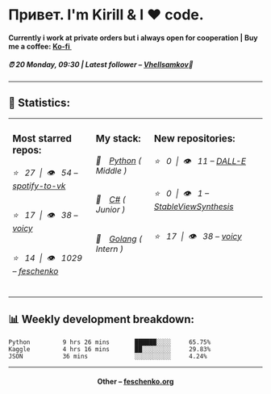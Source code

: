
<h1>Привет. I'm Kirill & I ❤️ code.</h1>
<h4>Currently i work at private orders but i always open for cooperation | Buy me a coffee: <a href="https://ko-fi.com/susboy">Ko-fi <img src="https://camo.githubusercontent.com/0671999cc88d1011a0de68cd040029b995edfaa9/68747470733a2f2f6564656e742e6769746875622e696f2f537570657254696e7949636f6e732f696d616765732f7376672f6b6f2d66692e737667" width="10"></a></h4>
<h5>⏰ 20 Monday, 09:30 | Latest follower – <a href="https://github.com/Vhellsamkov/" target="_blank">Vhellsamkov</a>👋</h5>
<hr>
<h2>📝 Statistics: </h2>
<table>
  <tr>
    <td valign="top">
      <h3>Most starred repos: </h3>
            <h6>⭐️&nbsp;&nbsp;&nbsp;27&nbsp;&nbsp;|&nbsp;&nbsp;👁&nbsp;&nbsp;&nbsp;54 – <a href='https://github.com/feschenko/spotify-to-vk'>spotify-to-vk</a></h6> 
      <h6>⭐️&nbsp;&nbsp;&nbsp;17&nbsp;&nbsp;|&nbsp;&nbsp;👁&nbsp;&nbsp;&nbsp;38 – <a href='https://github.com/feschenko/voicy'>voicy</a></h6> 
      <h6>⭐️&nbsp;&nbsp;&nbsp;14&nbsp;&nbsp;|&nbsp;&nbsp;👁&nbsp;&nbsp;&nbsp;1029 – <a href='https://github.com/feschenko/feschenko'>feschenko</a></h6> 
    </td>
    <td valign="top">
      <h3>My stack: </h3>
      <h6>📔&emsp;<a href="https://github.com/feschenko?tab=repositories&q=&type=&language=python">Python</a> ( Middle )</h6>
      <h6>📗&emsp;<a href="https://github.com/feschenko?tab=repositories&q=&type=&language=c%23">C#</a> ( Junior )</h6>
      <h6>📘&emsp;<a href="https://github.com/feschenko?tab=repositories&q=&type=&language=go">Golang</a> ( Intern )</h6>
      </td>
     <td valign="top">
      <h3>New repositories: </h3>
           <h6>⭐️&nbsp;&nbsp;&nbsp;0&nbsp;&nbsp;|&nbsp;&nbsp;👁&nbsp;&nbsp;&nbsp;11 – <a href='https://github.com/feschenko/DALL-E'>DALL-E</a></h6> 
      <h6>⭐️&nbsp;&nbsp;&nbsp;0&nbsp;&nbsp;|&nbsp;&nbsp;👁&nbsp;&nbsp;&nbsp;1 – <a href='https://github.com/feschenko/StableViewSynthesis'>StableViewSynthesis</a></h6> 
      <h6>⭐️&nbsp;&nbsp;&nbsp;17&nbsp;&nbsp;|&nbsp;&nbsp;👁&nbsp;&nbsp;&nbsp;38 – <a href='https://github.com/feschenko/voicy'>voicy</a></h6> 
        </td>
  </tr>
</table>
<h2>📊 Weekly development breakdown: </h2>


```text
Python         9 hrs 26 mins       ██████░░░░     65.75%
Kaggle         4 hrs 16 mins       ██░░░░░░░░     29.83%
JSON           36 mins             ░░░░░░░░░░     4.24%
```



<hr>
<h4 align="center">Other – <a href='http://feschenko.org' target="_blank">feschenko.org</a><h4>
    